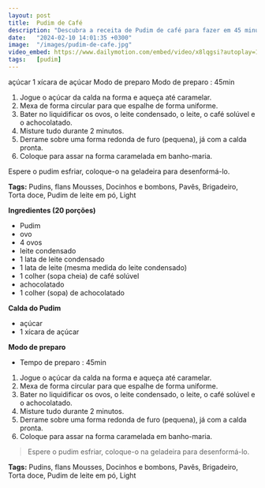 ```yaml
---
layout: post
title:  Pudim de Café
description: "Descubra a receita de Pudim de café para fazer em 45 minutos. Jogue o açúcar da calda na forma e aqueça até caramelar."
date:   "2024-02-10 14:01:35 +0300"
image:  "/images/pudim-de-cafe.jpg"
video_embed: https://www.dailymotion.com/embed/video/x8lqgsi?autoplay=1
tags:   [pudim]
---
```


açúcar
1 xícara de açúcar
Modo de preparo
Modo de preparo : 45min

 1. Jogue o açúcar da calda na forma e aqueça até caramelar.
 2. Mexa de forma circular para que espalhe de forma uniforme.
 3. Bater no liquidificar os ovos, o leite condensado, o leite, o café
    solúvel e o achocolatado.
 4. Misture tudo durante 2 minutos.
 5. Derrame sobre uma forma redonda de furo (pequena), já com a calda
    pronta.
 6. Coloque para assar na forma caramelada em banho-maria.

Espere o pudim esfriar, coloque-o na geladeira para desenformá-lo.

**Tags:**
Pudins, flans Mousses, Docinhos e bombons, Pavês, Brigadeiro, Torta doce, Pudim de leite em pó, Light

**Ingredientes (20 porções)**

 - Pudim
 - ovo
- 4 ovos
- leite condensado
- 1 lata de leite condensado
- 1 lata de leite (mesma medida do leite condensado)
- 1 colher (sopa cheia) de café solúvel
- achocolatado
- 1 colher (sopa) de achocolatado

**Calda do Pudim**
- açúcar
- 1 xícara de açúcar

**Modo de preparo**
- Tempo de preparo : 45min

 1. Jogue o açúcar da calda na forma e aqueça até caramelar.
 2. Mexa de forma circular para que espalhe de forma uniforme.
 3. Bater no liquidificar os ovos, o leite condensado, o leite, o café
    solúvel e o achocolatado.
 4. Misture tudo durante 2 minutos.
 5. Derrame sobre uma forma redonda de furo (pequena), já com a calda
    pronta.
 6. Coloque para assar na forma caramelada em banho-maria.

> Espere o pudim esfriar, coloque-o na geladeira para desenformá-lo.

**Tags:**
Pudins, flans Mousses, Docinhos e bombons, Pavês, Brigadeiro, Torta doce, Pudim de leite em pó, Light
